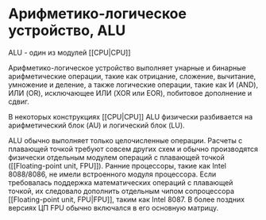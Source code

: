 # Арифметико-логическое устройство, ALU
ALU - один из модулей [[CPU|CPU]]

Арифметико-логическое устройство выполняет унарные и бинарные арифметические операции, такие как отрицание, сложение, вычитание, умножение и деление, а также логические операции, такие как И (AND), ИЛИ (OR), исключающее ИЛИ (XOR или EOR), побитовое дополнение и сдвиг. 

В некоторых конструкциях [[CPU|CPU]] ALU физически разбивается на арифметический блок (AU) и логический блок (LU).

ALU обычно выполняет только целочисленные операции. Расчеты с плавающей точкой требуют совсем других схем и обычно производятся физически отдельным модулем операций с плавающей точкой ([[Floating-point unit, FPU]]). Ранние процессоры, такие как Intel 8088/8086, не имели встроенного модуля процессора. Если требовалась поддержка математических операций с плавающей точкой, их следовало дополнить отдельным чипом сопроцессора [[Floating-point unit, FPU|FPU]], таким как Intel 8087. В более поздних версиях ЦП FPU обычно включался в его основную матрицу.